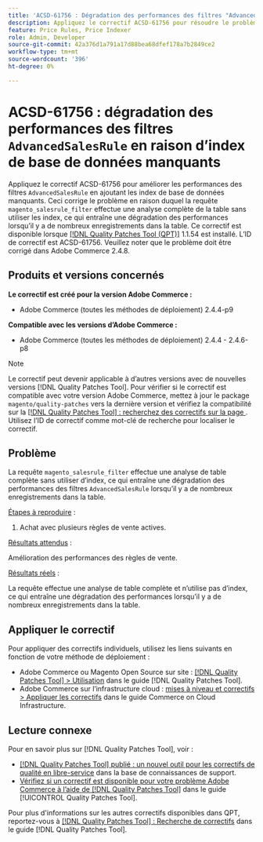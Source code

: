 ```yaml
---
title: 'ACSD-61756 : Dégradation des performances des filtres "AdvancedSalesRule" en raison d’index de base de données manquants'
description: Appliquez le correctif ACSD-61756 pour résoudre le problème Adobe Commerce en raison duquel la requête "magento_salesrule_filter" exécute une analyse complète de la table sans utiliser d’index, ce qui entraîne une dégradation des performances lors de la gestion de gros volumes d’enregistrements. Ce correctif améliore les performances en ajoutant les index de base de données manquants pour les filtres "AdvancedSalesRule".
feature: Price Rules, Price Indexer
role: Admin, Developer
source-git-commit: 42a376d1a791a17d88bea68dfef178a7b2849ce2
workflow-type: tm+mt
source-wordcount: '396'
ht-degree: 0%

---
```


# ACSD-61756 : dégradation des performances des filtres `AdvancedSalesRule` en raison d’index de base de données manquants

Appliquez le correctif ACSD-61756 pour améliorer les performances des filtres `AdvancedSalesRule` en ajoutant les index de base de données manquants. Ceci corrige le problème en raison duquel la requête `magento_salesrule_filter` effectue une analyse complète de la table sans utiliser les index, ce qui entraîne une dégradation des performances lorsqu’il y a de nombreux enregistrements dans la table. Ce correctif est disponible lorsque [[!DNL Quality Patches Tool (QPT)]](https://experienceleague.adobe.com/en/docs/commerce-knowledge-base/kb/announcements/commerce-announcements/magento-quality-patches-released-new-tool-to-self-serve-quality-patches) 1.1.54 est installé. L’ID de correctif est ACSD-61756. Veuillez noter que le problème doit être corrigé dans Adobe Commerce 2.4.8.

## Produits et versions concernés

**Le correctif est créé pour la version Adobe Commerce :**

* Adobe Commerce (toutes les méthodes de déploiement) 2.4.4-p9

**Compatible avec les versions d’Adobe Commerce :**

* Adobe Commerce (toutes les méthodes de déploiement) 2.4.4 - 2.4.6-p8

>[!NOTE]
>
>Le correctif peut devenir applicable à d’autres versions avec de nouvelles versions [!DNL Quality Patches Tool]. Pour vérifier si le correctif est compatible avec votre version Adobe Commerce, mettez à jour le package `magento/quality-patches` vers la dernière version et vérifiez la compatibilité sur la [[!DNL Quality Patches Tool] : recherchez des correctifs sur la page ](https://experienceleague.adobe.com/tools/commerce-quality-patches/index.html). Utilisez l’ID de correctif comme mot-clé de recherche pour localiser le correctif.

## Problème

La requête `magento_salesrule_filter` effectue une analyse de table complète sans utiliser d’index, ce qui entraîne une dégradation des performances des filtres `AdvancedSalesRule` lorsqu’il y a de nombreux enregistrements dans la table.

<u>Étapes à reproduire</u> :

1. Achat avec plusieurs règles de vente actives.

<u>Résultats attendus</u> :

Amélioration des performances des règles de vente.

<u>Résultats réels</u> :

La requête effectue une analyse de table complète et n’utilise pas d’index, ce qui entraîne une dégradation des performances lorsqu’il y a de nombreux enregistrements dans la table.

## Appliquer le correctif

Pour appliquer des correctifs individuels, utilisez les liens suivants en fonction de votre méthode de déploiement :

* Adobe Commerce ou Magento Open Source sur site : [[!DNL Quality Patches Tool] > Utilisation](/help/tools/quality-patches-tool/usage.md) dans le guide [!DNL Quality Patches Tool].
* Adobe Commerce sur l’infrastructure cloud : [mises à niveau et correctifs > Appliquer les correctifs](https://experienceleague.adobe.com/docs/commerce-cloud-service/user-guide/develop/upgrade/apply-patches.html) dans le guide Commerce on Cloud Infrastructure.

## Lecture connexe

Pour en savoir plus sur [!DNL Quality Patches Tool], voir :

* [[!DNL Quality Patches Tool] publié : un nouvel outil pour les correctifs de qualité en libre-service](https://experienceleague.adobe.com/en/docs/commerce-knowledge-base/kb/announcements/commerce-announcements/magento-quality-patches-released-new-tool-to-self-serve-quality-patches) dans la base de connaissances de support.
* [Vérifiez si un correctif est disponible pour votre problème Adobe Commerce à l’aide de  [!DNL Quality Patches Tool]](/help/tools/quality-patches-tool/patches-available-in-qpt/check-patch-for-magento-issue-with-magento-quality-patches.md) dans le guide [!UICONTROL Quality Patches Tool].

Pour plus d&#39;informations sur les autres correctifs disponibles dans QPT, reportez-vous à [[!DNL Quality Patches Tool] : Recherche de correctifs](https://experienceleague.adobe.com/tools/commerce-quality-patches/index.html) dans le guide [!DNL Quality Patches Tool].
